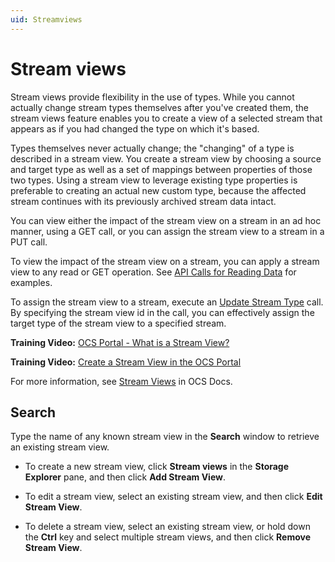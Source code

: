```yaml
---
uid: Streamviews
---
```


# Stream views

Stream views provide flexibility in the use of types. While you cannot actually change stream types themselves after you\'ve created them, the stream views feature enables you to create a view of a selected stream that appears as if you had changed the type on which it\'s based.

Types themselves never actually change; the \"changing\" of a type is described in a stream view. You create a stream view by choosing a source and target type as well as a set of mappings between properties of those two types. Using a stream view to leverage existing type properties is preferable to creating an actual new custom type, because the affected stream continues with its previously archived stream data
intact.

You can view either the impact of the stream view on a stream in an ad hoc manner, using a GET call, or you can assign the stream view to a stream in a PUT call.

To view the impact of the stream view on a stream, you can apply a stream view to any read or GET operation. See [API Calls for Reading Data](https://ocs-docs.osisoft.com/Content_Portal/Documentation/SequentialDataStore/Reading_Data_API.html) for examples.

To assign the stream view to a stream, execute an [Update Stream Type](https://ocs-docs.osisoft.com/Content_Portal/Documentation/SequentialDataStore/SDS_Streams.html#update-stream-type) call. By specifying the stream view id in the call, you can effectively assign the target type of the stream view to a specified stream.

**Training Video:** [OCS Portal - What is a Stream View?](https://youtu.be/8iTgWyvc7eQ)

**Training Video:** [Create a Stream View in the OCS Portal](https://youtu.be/jhLqmLN0rQE)

For more information, see [Stream Views](https://ocs-docs.osisoft.com/Content_Portal/Documentation/SequentialDataStore/SDS_Views.html) in OCS Docs.

## Search

Type the name of any known stream view in the **Search** window to
retrieve an existing stream view.

* To create a new stream view, click **Stream views** in the **Storage Explorer** pane, and then click **Add Stream View**.

* To edit a stream view, select an existing stream view, and then click **Edit Stream View**.

* To delete a stream view, select an existing stream view, or hold down the **Ctrl** key and select multiple stream views, and then click **Remove Stream View**.